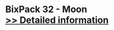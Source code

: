 # BixPack 32 - Moon<br />[>> Detailed information](https://secure.shareit.com/shareit/product.html?productid=300948657&affiliateid=200057808)